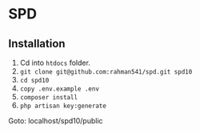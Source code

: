 # SPD
## Installation
1. Cd into `htdocs` folder.
2. `git clone git@github.com:rahman541/spd.git spd10`
3. `cd spd10`
4. `copy .env.example .env`
5. `composer install`
6. `php artisan key:generate`

Goto: localhost/spd10/public
